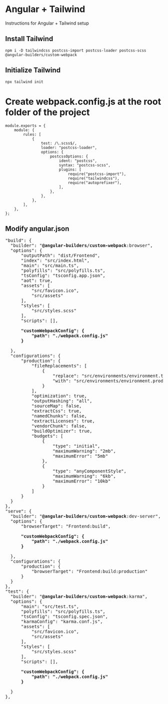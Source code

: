 # Angular + Tailwind
Instructions for Angular + Tailwind setup

## Install Tailwind
```
npm i -D tailwindcss postcss-import postcss-loader postcss-scss @angular-builders/custom-webpack
```

## Initialize Tailwind
```
npx tailwind init
```

# Create webpack.config.js at the root folder of the project
```
module.exports = {
    module: {
        rules: [
            {
                test: /\.scss$/,
                loader: "postcss-loader",
                options: {
                    postcssOptions: {
                        ident: "postcss",
                        syntax: "postcss-scss",
                        plugins: [
                            require("postcss-import"),
                            require("tailwindcss"),
                            require("autoprefixer"),
                        ],
                    },
                },
            },
        ],
    },
};
```

## Modify angular.json
<pre lang="json">
"build": {
  "builder": "<strong>@angular-builders/custom-webpack</strong>:browser",
  "options": {
      "outputPath": "dist/Frontend",
      "index": "src/index.html",
      "main": "src/main.ts",
      "polyfills": "src/polyfills.ts",
      "tsConfig": "tsconfig.app.json",
      "aot": true,
      "assets": [
          "src/favicon.ico",
          "src/assets"
      ],
      "styles": [
          "src/styles.scss"
      ],
      "scripts": [],
      <strong>
      "customWebpackConfig": {
          "path": "./webpack.config.js"
      }
      </strong>
  },
  "configurations": {
      "production": {
          "fileReplacements": [
              {
                  "replace": "src/environments/environment.ts",
                  "with": "src/environments/environment.prod.ts"
              }
          ],
          "optimization": true,
          "outputHashing": "all",
          "sourceMap": false,
          "extractCss": true,
          "namedChunks": false,
          "extractLicenses": true,
          "vendorChunk": false,
          "buildOptimizer": true,
          "budgets": [
              {
                  "type": "initial",
                  "maximumWarning": "2mb",
                  "maximumError": "5mb"
              },
              {
                  "type": "anyComponentStyle",
                  "maximumWarning": "6kb",
                  "maximumError": "10kb"
              }
          ]
      }
  }
},
"serve": {
  "builder": "<strong>@angular-builders/custom-webpack</strong>:dev-server",
  "options": {
      "browserTarget": "Frontend:build",
      <strong>
      "customWebpackConfig": {
          "path": "./webpack.config.js"
      }
      </strong>
  },
  "configurations": {
      "production": {
          "browserTarget": "Frontend:build:production"
      }
  }
},
"test": {
  "builder": "<strong>@angular-builders/custom-webpack</strong>:karma",
  "options": {
      "main": "src/test.ts",
      "polyfills": "src/polyfills.ts",
      "tsConfig": "tsconfig.spec.json",
      "karmaConfig": "karma.conf.js",
      "assets": [
          "src/favicon.ico",
          "src/assets"
      ],
      "styles": [
          "src/styles.scss"
      ],
      "scripts": [],
      <strong>
      "customWebpackConfig": {
          "path": "./webpack.config.js"
      }
      </strong>
  }
},
</pre>
